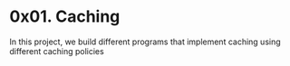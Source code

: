 # 0x01. Caching

In this project, we build different programs that implement caching
using different caching policies
